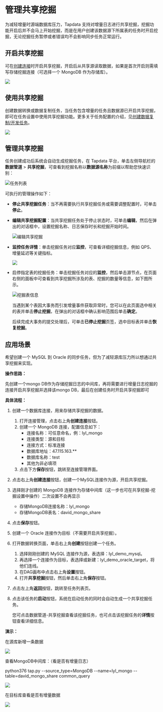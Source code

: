 # 管理共享挖掘

为减轻增量时源端数据库压力，Tapdata 支持对增量日志进行共享挖掘，挖掘功能开启后并不会马上开始挖掘，而是在用户创建该数据源下所属表的任务时开启挖掘，无论挖掘任务暂停或者错误均不会影响同步任务正常运行。



## 开启共享挖掘

可在[创建连接](../../quick-start/connect-database.md)时开启共享挖掘，开启后从共享源读取数据，如果是首次开启则需填写存储挖掘连接（可选择一个 MongoDB 作为存储库）。

![](../../images/enable_shared_mining.png)



## 使用共享挖掘

创建数据转换或数据复制任务，当任务包含增量的任务且数据源已开启共享挖掘，即可在任务设置中使用共享挖掘功能。更多关于任务配置的介绍，见[创建数据复制/开发任务](../../quick-start/create-task.md)。

![](../../images/create_shared_mining.png)



## 管理共享挖掘

任务创建成功后系统会自动生成挖掘任务，在 Tapdata 平台，单击左侧导航栏的**数据管道** > **共享挖掘**，可查看到挖掘名称以**数据源名称**为前缀以帮助您快速识别：

![任务列表](../../images/share_mining_list.png)

可执行的管理操作如下：

* **停止共享挖掘任务**：当不再需要执行共享挖掘任务或需要调整配置时，可单击**停止**。

* **编辑共享挖掘配置**：当共享挖掘任务处于停止状态时，可单击**编辑**，然后在弹出的对话框中，设置挖掘名称、日志保存时长和挖掘开始时间。

  ![编辑共享挖掘](../../images/edit_share_mining.png)

* **监控任务详情**：单击挖掘任务对应**监控**，可查看详细挖掘信息，例如 QPS、增量延迟等关键指标。

  ![](../../images/shared_mining_detail.png)

* 
  <span id="release310-share-mining">启停指定表的挖掘任务</span>：单击挖掘任务对应的**监控**，然后单击源节点，在页面右侧的面板中可查看到共享挖掘所涉及的表、挖掘的数量等信息，如下图所示。

  ![挖掘表信息](../../images/shared_mining_detail_2.png)
  
  当遇到某个表因大事务而引发增量事件获取异常时，您可以在此页面选中相关的表并单击**停止挖掘**，在弹出的对话框中确认影响范围后单击**确定**。
  
  后续完成大事务的提交处理后，可单击**已停止挖掘**页签，选中目标表并单击**恢复挖掘**。







## 应用场景

希望创建一个 MySQL 到 Oracle 的同步任务，但为了减轻源库压力所以想通过共享挖掘来实现。

**操作思路：**

先创建一个mongo DB作为存储挖掘日志的中间库，再将需要进行增量日志挖掘的连接开启共享挖掘并选择该mongo DB，最后在创建任务时开启共享挖掘即可

**具体流程：**

1. 创建一个数据库连接，用来存储共享挖掘的数据。

   1. 打开连接管理，点击右上角**创建连接**按钮。
   2. 创建一个 MongoDB 连接，配置信息如下：
      * 连接名称：可任意命名，例：lyl_mongo
      * 连接类型：源和目标
      * 连接方式：标准连接
      * 数据库地址：47.115.163.**
      * 数据库名称：test
      * 其他为非必填项
   3. 点击下方**保存**按钮，跳转至连接管理界面。

2. 点击右上角**创建连接**按钮，创建一个MySQL连接作为源，开启共享挖掘。

3. 选择刚才创建的 MongoDB 连接作为存储中间库（这一步也可在共享挖掘-挖掘设置中操作）二次设置不会再显示

   * 存储MongoDB连接名称：lyl_mongo
   * 存储MongoDB表名：david_mongo_share

4. 点击**保存**按钮。

5. 创建一个 Oracle 连接作为目标（不需要开启共享挖掘）。

6. 打开数据转换页面，单击右上角**创建**按钮创建一个任务。

   1. 选择刚刚创建的 MySQL 连接作为源，表选择：lyl_demo_mysql。
   2. 再选择一个连接作为目标，表选择或新建：lyl_demo_oracle_target，将他们连线。
   3. 在DAG画布中点击右上角**设置**按钮。
   4. 打开**共享挖掘**按钮，然后单击右上角**保存**按钮。

7. 点击左上角**返回**按钮，跳转至任务列表页。

8. 点击该任务的**启动**按钮，系统在启动任务的同时会自动生成一个共享挖掘任务。

   您可点击数据管道-共享挖掘查看该挖掘任务，也可点击该挖掘任务的**详情**按钮查看详细信息。



**演示：**

在源库新增一条数据

![](../../images/shared_mining_demo_1.png)



查看MongoDB中间库：（看是否有增量日志）

 python376 tap.py --source_type=MongoDB --name=lyl_mongo --table=david_mongo_share  common_query

![](../../images/shared_mining_demo_2.png)



在目标库查看是否有增量数据

![](../../images/shared_mining_demo_3.png)
